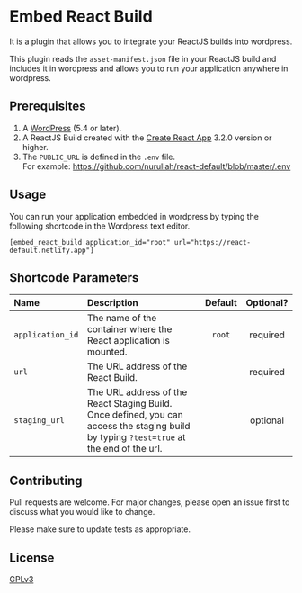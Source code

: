# Embed React Build

It is a plugin that allows you to integrate your ReactJS builds into wordpress.

This plugin reads the `asset-manifest.json` file in your ReactJS build and includes it in wordpress and allows you to run your application anywhere in wordpress.

## Prerequisites

1. A [WordPress](https://wordpress.org/support/article/how-to-install-wordpress/) (5.4 or later).
2. A ReactJS Build created with the [Create React App](https://create-react-app.dev/) 3.2.0 version or higher.
3. The `PUBLIC_URL` is defined in the `.env` file. <br /> For example: https://github.com/nurullah/react-default/blob/master/.env

## Usage

You can run your application embedded in wordpress by typing the following shortcode in the Wordpress text editor.

```
[embed_react_build application_id="root" url="https://react-default.netlify.app"]
```

## Shortcode Parameters

| Name | Description | Default | Optional? |
| :--- | :---        | :---:   | :---:     |
| `application_id` | The name of the container where the React application is mounted. | `root` | required |
| `url` | The URL address of the React Build. | | required |
| `staging_url` | The URL address of the React Staging Build. Once defined, you can access the staging build by typing `?test=true` at the end of the url. | | optional |

## Contributing
Pull requests are welcome. For major changes, please open an issue first to discuss what you would like to change.

Please make sure to update tests as appropriate.

## License
[GPLv3](https://www.gnu.org/licenses/gpl-3.0.html)
